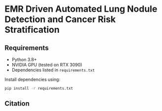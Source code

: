 # EMR Driven Automated Lung Nodule Detection and Cancer Risk Stratification

## Requirements

- Python 3.8+
- NVIDIA GPU (tested on RTX 3090)
- Dependencies listed in `requirements.txt`

Install dependencies using:
```bash
pip install -r requirements.txt
```

## Citation


